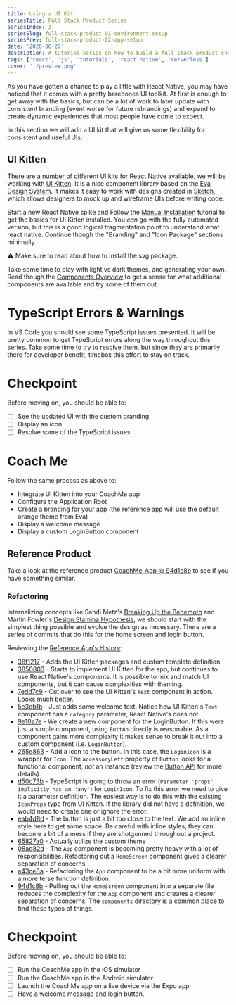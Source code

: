 ```yaml
---
title: Using a UI Kit
seriesTitle: Full Stack Product Series
seriesIndex: 3
seriesSlug: full-stack-product-01-environment-setup
seriesPrev: full-stack-product-02-app-setup
date: '2020-06-27'
description: A tutorial series on how to build a full stack product end-to-end with React Native and Serverless
tags: ['react', 'js', 'tutorials', 'react native', 'serverless']
cover: './preview.png'
---
```

As you have gotten a chance to play a little with React Native, you may have noticed that it comes with a pretty barebones UI toolkit. At first is enough to get away with the basics, but can be a lot of work to later update with consistent branding (event worse for future rebrandings) and expand to create dynamic experiences that most people have come to expect. 

In this section we will add a UI kit that will give us some flexibility for consistent and useful UIs. 

## UI Kitten

There are a number of different UI kits for React Native available, we will be working with [UI Kitten](https://akveo.github.io/react-native-ui-kitten/). It is a nice component library based on the [Eva Design System](https://eva.design/). It makes it easy to work with designs created in [Sketch](https://www.sketch.com/), which allows designers to mock up and wireframe UIs before writing code.

Start a new React Native spike and Follow the [Manual Installation](https://akveo.github.io/react-native-ui-kitten/docs/guides/getting-started#new-apps) tutorial to get the basics for UI Kitten installed. You _can_ go with the fully automated version, but this is a good logical fragmentation point to understand what react native. Continue though the "Branding" and "Icon Package" sections minimally.

⚠️ Make sure to read about how to install the svg package.

Take some time to play with light vs dark themes, and generating your own. Read though the [Components Overview](https://akveo.github.io/react-native-ui-kitten/docs/components/components-overview) to get a sense for what additional components are available and try some of them out.

# TypeScript Errors & Warnings
In VS Code you should see some TypeScript issues presented. It will be pretty common to get TypeScript errors along the way throughout this series. Take some time to try to resolve them, but since they are primarily there for developer benefit, timebox this effort to stay on track.

# Checkpoint

Before moving on, you should be able to:
* [ ] See the updated UI with the custom branding
* [ ] Display an icon
* [ ] Resolve some of the TypeScript issues

# Coach Me

Follow the same process as above to:
* Integrate UI Kitten into your CoachMe app
* Configure the Application Root
* Create a branding for your app (the reference app will use the default orange theme from Eva)
* Display a welcome message
* Display a custom LoginButton component

## Reference Product

Take a look at the reference product [CoachMe-App @ 94d1c8b](https://github.com/bobbrez/CoachMe-App/tree/94d1c8b012a6a984002318270622e4ba94bd9309) to see if you have something similar.

### Refactoring

Internalizing concepts like Sandi Metz's [Breaking Up the Behemoth](https://www.sandimetz.com/blog/2017/9/13/breaking-up-the-behemoth) and Martin Fowler's [Design Stamina Hypothesis](https://martinfowler.com/bliki/DesignStaminaHypothesis.html), we should start with the simplest thing possible and evolve the design as necessary. There are a series of commits that do this for the home screen and login button.

Reviewing the [Reference App's History](https://github.com/bobbrez/CoachMe-App/commits/master):

* [38f1217](https://github.com/bobbrez/CoachMe-App/commit/38f12172f54dc885575aa12289916257e54b5449) - Adds the UI Kitten packages and custom template definition.
* [3850803](https://github.com/bobbrez/CoachMe-App/commit/38508033799a24600b5e9eaad65445d5590bedde) - Starts to implement UI Kitten for the app, but continues to use React Native's components. It is possible to mix and match UI components, but it can cause complexities with theming.
* [7edd7c9](https://github.com/bobbrez/CoachMe-App/commit/7edd7c9949eb5f675bf2b3c7251f998c1a54cbed) - Cut over to see the UI Kitten's `Text` component in action. Looks much better.
* [5e3db1b](https://github.com/bobbrez/CoachMe-App/commit/5e3db1b29a6dadf5cc3fc673609ca5cb89425a49) - Just adds some welcome text. Notice how UI Kitten's `Text` component has a `category` parameter, React Native's does not.
* [9e10a7e](https://github.com/bobbrez/CoachMe-App/commit/9e10a7e02b4878268d006c8105105d973fca482b) - We create a new component for the LoginButton. If this were just a simple component, using `Button` directly is reasonable. As a component gains more complexity it makes sense to break it out into a custom component (i.e. `LoginButton`).
* [265e863](https://github.com/bobbrez/CoachMe-App/commit/265e863f45ca0b84cf21418783c19b870f0c5daf) - Add a icon to the button. In this case, the `LoginIcon` is a wrapper for `Icon`. The `accessoryLeft` property of `Button` looks for a functional component, _not_ an instance (review the [Button API](https://akveo.github.io/react-native-ui-kitten/docs/components/button/api#button) for more details).
* [d50c73b](https://github.com/bobbrez/CoachMe-App/commit/d50c73b171538296a825e1df2f8490da55823463) - TypeScript is going to throw an error (`Parameter 'props' implicitly has an 'any'`) for `LoginIcon`. To fix this error we need to give it a parameter definition. The easiest way is to do this with the existing `IconProps` type from UI Kitten. If the library did not have a definition, we would need to create one or ignore the error.
* [eab4d8d](https://github.com/bobbrez/CoachMe-App/commit/eab4d8dcf50a864d5028e4cddff4b0070c63acc2) - The button is just a bit too close to the text. We add an inline style here to get some space. Be careful with inline styles, they can become a bit of a mess if they are shotgunned throughout a project.
* [65827a0](https://github.com/bobbrez/CoachMe-App/commit/65827a03aec8e476b9d1f72314a3f615960a703c) - Actually utilize the custom theme
* [08ad82d](https://github.com/bobbrez/CoachMe-App/commit/08ad82d2f7c2f46bb6ace4161fb739192d4a409d) - The `App` component is becoming pretty heavy with a lot of responsibilities. Refactoring out a `HomeScreen` component gives a clearer separation of concerns.
* [a43ce8a](https://github.com/bobbrez/CoachMe-App/tree/a43ce8a403cb8ffbadb96140e001461b07d6ef7a) - Refactoring the `App` component to be a bit more uniform with a more terse function definition.
* [94d1c8b](https://github.com/bobbrez/CoachMe-App/commit/94d1c8b012a6a984002318270622e4ba94bd9309) - Pulling out the `HomeScreen` component into a separate file reduces the complexity for the `App` component and creates a clearer separation of concerns. The `components` directory is a common place to find these types of things.

# Checkpoint

Before moving on, you should be able to:
* [ ] Run the CoachMe app in the iOS simulator 
* [ ] Run the CoachMe app in the Android simulator
* [ ] Launch the CoachMe app on a live device via the Expo app
* [ ] Have a welcome message and login button.